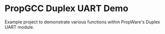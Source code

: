 PropGCC Duplex UART Demo
========================

Example project to demonstrate various functions within PropWare's Duplex UART module.
